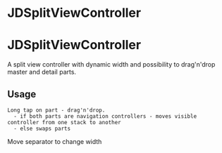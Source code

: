 JDSplitViewController
=====================
# JDSplitViewController

A split view controller with dynamic width and possibility to drag'n'drop master and detail parts.

## Usage

```
Long tap on part - drag'n'drop.
  - if both parts are navigation controllers - moves visible controller from one stack to another
  - else swaps parts

```
Move separator to change width
